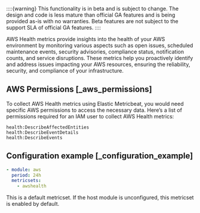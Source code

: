 ::::{warning}
This functionality is in beta and is subject to change. The design and code is less mature than official GA features and is being provided as-is with no warranties. Beta features are not subject to the support SLA of official GA features.
::::


AWS Health metrics provide insights into the health of your AWS environment by monitoring various aspects such as open issues, scheduled maintenance events, security advisories, compliance status, notification counts, and service disruptions. These metrics help you proactively identify and address issues impacting your AWS resources, ensuring the reliability, security, and compliance of your infrastructure.


## AWS Permissions [_aws_permissions]

To collect AWS Health metrics using Elastic Metricbeat, you would need specific AWS permissions to access the necessary data. Here’s a list of permissions required for an IAM user to collect AWS Health metrics:

```
health:DescribeAffectedEntities
health:DescribeEventDetails
health:DescribeEvents
```


## Configuration example [_configuration_example]

```yaml
- module: aws
  period: 24h
  metricsets:
    - awshealth
```

This is a default metricset. If the host module is unconfigured, this metricset is enabled by default.
